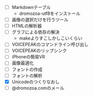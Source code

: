 - [ ] Markdownテーブル
  - dromozoa-utf8をインストール
- [ ] 画像の選択だけを行うツール
- [ ] HTMLの解析器
- [ ] グラフによる依存の解決
  - makeよりすこしかしこいくらい
- [ ] VOICEPEAKのコマンドライン呼び出し
- [ ] VOICEPEAKのリップシンク
- [ ] iPhoneの簡易VR
- [ ] 画像最適化
- [ ] フォントの作成
- [ ] フォントの解析
- [x] Unicodeのつくりなおし
- [ ] @dromozoa.comのメール
